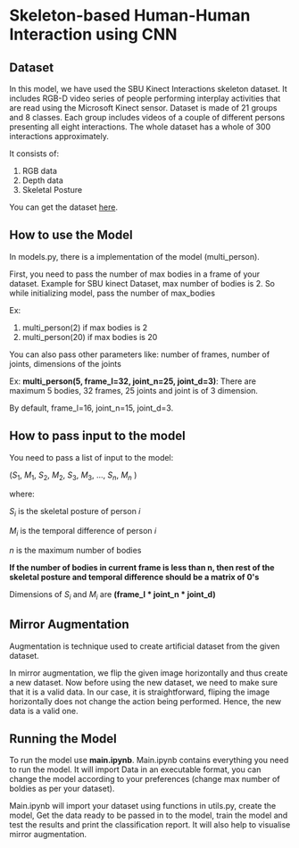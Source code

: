 # Skeleton-based Human-Human Interaction using CNN


## Dataset

In this model, we have used the SBU Kinect Interactions skeleton dataset. It includes RGB-D video series of people performing interplay activities that are read using the Microsoft Kinect sensor. Dataset is made of 21 groups and 8 classes. Each group includes videos of a couple of different persons presenting all eight interactions.
The whole dataset has a whole of 300 interactions approximately.

It consists of:
1. RGB data
2. Depth data
3. Skeletal Posture

You can get the dataset [here](https://www3.cs.stonybrook.edu/~kyun/research/kinect_interaction/index.html).

## How to use the Model

In models.py, there is a implementation of the model (multi_person).

First, you need to pass the number of max bodies in a frame of your dataset. Example for SBU kinect Dataset, max number of bodies is 2. So while initializing model, pass the number of max_bodies

Ex: 
1. multi_person(2) if max bodies is 2
2. multi_person(20) if max bodies is 20

You can also pass other parameters like: number of frames, number of joints, dimensions of the joints

Ex: **multi_person(5, frame_l=32, joint_n=25, joint_d=3)**: There are maximum 5 bodies, 32 frames, 25 joints and joint is of 3 dimension.

By default, frame_l=16, joint_n=15, joint_d=3.


## How to pass input to the model
You need to pass a list of input to the model:

($S_1$, $M_1$, $S_2$, $M_2$, $S_3$, $M_3$, ..., $S_n$, $M_n$ )

where:

$S_i$ is the skeletal posture of person $i$

$M_i$ is the temporal difference of person $i$

$n$ is the maximum number of bodies


**If the number of bodies in current frame is less than n, then rest of the skeletal posture and temporal difference should be a matrix of 0's**

Dimensions of $S_i$ and $M_i$ are **(frame_l * joint_n * joint_d)**


## Mirror Augmentation
Augmentation is technique used to create artificial dataset from the given dataset. 

In mirror augmentation, we flip the given image horizontally and thus create a new dataset. Now before using the new dataset, we need to make sure that it is a valid data. In our case, it is straightforward, fliping the image horizontally does not change the action being performed. Hence, the new data is a valid one.


## Running the Model
To run the model use **main.ipynb**. Main.ipynb contains everything you need to run the model. It will import Data in an executable format, you can change the model according to your preferences (change max number of boldies as per your dataset). 

Main.ipynb will import your dataset using functions in utils.py, create the model, Get the data ready to be passed in to the model, train the model and test the results and print the classification report. It will also help to visualise mirror augmentation.